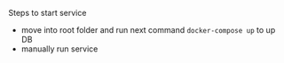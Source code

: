Steps to start service 
 - move into root folder and run next command `docker-compose up` to up DB
 - manually run service
